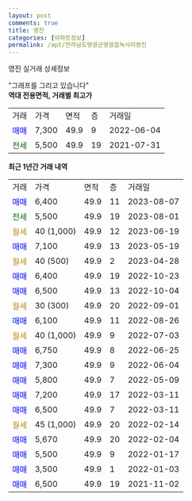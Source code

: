 ```yaml
---
layout: post
comments: true
title: 영진
categories: [아파트정보]
permalink: /apt/전라남도영광군영광읍녹사리영진
---
```


영진 실거래 상세정보

<script type="text/javascript">
  google.charts.load('current', {'packages':['line', 'corechart']});
  google.charts.setOnLoadCallback(drawChart);

  function drawChart() {
    var data = new google.visualization.DataTable();
    data.addColumn('date', '거래일');
    data.addColumn('number', "매매");
    data.addColumn('number', "전세");
    data.addColumn('number', "전매");

    data.addRows([[new Date(Date.parse("2023-08-07")), 6400, null, null], [new Date(Date.parse("2023-08-01")), null, 5500, null], [new Date(Date.parse("2023-06-19")), null, null, null], [new Date(Date.parse("2023-05-19")), 7100, null, null], [new Date(Date.parse("2023-04-28")), null, null, null], [new Date(Date.parse("2022-10-23")), 6400, null, null], [new Date(Date.parse("2022-10-04")), 6500, null, null], [new Date(Date.parse("2022-09-01")), null, null, null], [new Date(Date.parse("2022-08-26")), 6100, null, null], [new Date(Date.parse("2022-07-03")), null, null, null], [new Date(Date.parse("2022-06-25")), 6750, null, null], [new Date(Date.parse("2022-06-04")), 7300, null, null], [new Date(Date.parse("2022-05-09")), 5800, null, null], [new Date(Date.parse("2022-03-11")), 7200, null, null], [new Date(Date.parse("2022-03-11")), 6500, null, null], [new Date(Date.parse("2022-02-14")), null, null, null], [new Date(Date.parse("2022-02-04")), 5670, null, null], [new Date(Date.parse("2022-01-17")), 5500, null, null], [new Date(Date.parse("2022-01-03")), 3500, null, null], [new Date(Date.parse("2021-11-02")), 6500, null, null]]);

    var options = {
      hAxis: {
        format: 'yyyy/MM/dd'
      },    
      lineWidth: 0,
      pointsVisible: true,    
      title: '최근 1년간 유형별 실거래가 분포',
      legend: { position: 'bottom' }
    };

    var formatter = new google.visualization.NumberFormat({pattern:'###,###'} );
    formatter.format(data, 1);
    formatter.format(data, 2);
    
    setTimeout(function() {
        var chart = new google.visualization.LineChart(document.getElementById('columnchart_material'));
        chart.draw(data, (options));
        document.getElementById('loading').style.display = 'none';
    }, 200);
  }
</script>


<div id="loading" style="z-index:20; display: block; margin-left: 0px">"그래프를 그리고 있습니다"</div>
<div id="columnchart_material" style="width: 95%; margin-left: 0px; display: block"></div>
<!-- contents start -->
<b>역대 전용면적, 거래별 최고가</b>
<table class="sortable">
    <tr>
      <td>거래</td>
      <td>가격</td>
      <td>면적</td>
      <td>층</td>
      <td>거래일</td>
    </tr>
        <tr>
          <td><a style="color: blue">매매</a></td>
          <td>7,300</td>
          <td>49.9</td>
          <td>9</td>
          <td>2022-06-04</td>
        </tr>        
        <tr>
              <td><a style="color: darkgreen">전세</a></td>
              <td>5,500</td>
              <td>49.9</td>
              <td>19</td>
              <td>2021-07-31</td>
            </tr>        
    
</table>

<b>최근 1년간 거래 내역</b>

<table class="sortable">
    <tr>
      <td>거래</td>
      <td>가격</td>
      <td>면적</td>
      <td>층</td>
      <td>거래일</td>
    </tr>
    <tr>
      <td><a style="color: blue">매매</a></td>
      <td>6,400</td>
      <td>49.9</td>
      <td>11</td>
      <td>2023-08-07</td>
    </tr>          <tr>
      <td><a style="color: darkgreen">전세</a></td>
      <td>5,500</td>
      <td>49.9</td>
      <td>19</td>
      <td>2023-08-01</td>
    </tr>          <tr>
      <td><a style="color: darkgoldenrod">월세</a></td>
      <td>40 (1,000)</td>
      <td>49.9</td>
      <td>12</td>
      <td>2023-06-19</td>
    </tr>          <tr>
      <td><a style="color: blue">매매</a></td>
      <td>7,100</td>
      <td>49.9</td>
      <td>13</td>
      <td>2023-05-19</td>
    </tr>          <tr>
      <td><a style="color: darkgoldenrod">월세</a></td>
      <td>40 (500)</td>
      <td>49.9</td>
      <td>2</td>
      <td>2023-04-28</td>
    </tr>          <tr>
      <td><a style="color: blue">매매</a></td>
      <td>6,400</td>
      <td>49.9</td>
      <td>19</td>
      <td>2022-10-23</td>
    </tr>          <tr>
      <td><a style="color: blue">매매</a></td>
      <td>6,500</td>
      <td>49.9</td>
      <td>13</td>
      <td>2022-10-04</td>
    </tr>          <tr>
      <td><a style="color: darkgoldenrod">월세</a></td>
      <td>30 (300)</td>
      <td>49.9</td>
      <td>20</td>
      <td>2022-09-01</td>
    </tr>          <tr>
      <td><a style="color: blue">매매</a></td>
      <td>6,100</td>
      <td>49.9</td>
      <td>11</td>
      <td>2022-08-26</td>
    </tr>          <tr>
      <td><a style="color: darkgoldenrod">월세</a></td>
      <td>40 (1,000)</td>
      <td>49.9</td>
      <td>9</td>
      <td>2022-07-03</td>
    </tr>          <tr>
      <td><a style="color: blue">매매</a></td>
      <td>6,750</td>
      <td>49.9</td>
      <td>8</td>
      <td>2022-06-25</td>
    </tr>          <tr>
      <td><a style="color: blue">매매</a></td>
      <td>7,300</td>
      <td>49.9</td>
      <td>9</td>
      <td>2022-06-04</td>
    </tr>          <tr>
      <td><a style="color: blue">매매</a></td>
      <td>5,800</td>
      <td>49.9</td>
      <td>7</td>
      <td>2022-05-09</td>
    </tr>          <tr>
      <td><a style="color: blue">매매</a></td>
      <td>7,200</td>
      <td>49.9</td>
      <td>17</td>
      <td>2022-03-11</td>
    </tr>          <tr>
      <td><a style="color: blue">매매</a></td>
      <td>6,500</td>
      <td>49.9</td>
      <td>7</td>
      <td>2022-03-11</td>
    </tr>          <tr>
      <td><a style="color: darkgoldenrod">월세</a></td>
      <td>45 (1,000)</td>
      <td>49.9</td>
      <td>20</td>
      <td>2022-02-14</td>
    </tr>          <tr>
      <td><a style="color: blue">매매</a></td>
      <td>5,670</td>
      <td>49.9</td>
      <td>20</td>
      <td>2022-02-04</td>
    </tr>          <tr>
      <td><a style="color: blue">매매</a></td>
      <td>5,500</td>
      <td>49.9</td>
      <td>9</td>
      <td>2022-01-17</td>
    </tr>          <tr>
      <td><a style="color: blue">매매</a></td>
      <td>3,500</td>
      <td>49.9</td>
      <td>1</td>
      <td>2022-01-03</td>
    </tr>          <tr>
      <td><a style="color: blue">매매</a></td>
      <td>6,500</td>
      <td>49.9</td>
      <td>19</td>
      <td>2021-11-02</td>
    </tr>      </table>
<!-- contents end -->    


